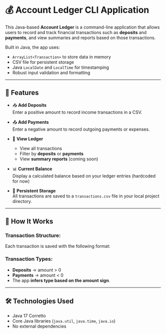 # 💰 Account Ledger CLI Application

This Java-based **Account Ledger** is a command-line application that allows users to record and track financial transactions such as **deposits** and **payments**, and view summaries and reports based on those transactions.

Built in Java, the app uses:
- `ArrayList<Transaction>` to store data in memory
- CSV file for persistent storage
- Java `LocalDate` and `LocalTime` for timestamping
- Robust input validation and formatting

---

## 🚀 Features

- 📥 **Add Deposits**  
  Enter a positive amount to record income transactions in a CSV.

- 📤 **Add Payments**  
  Enter a negative amount to record outgoing payments or expenses.

- 📜 **View Ledger**  
  - View all transactions  
  - Filter by **deposits** or **payments**  
  - View **summary reports** (coming soon)

- 📊 **Current Balance**  
  Display a calculated balance based on your ledger entries (hardcoded for now)

- 💾 **Persistent Storage**  
  All transactions are saved to a `transactions.csv` file in your local project directory.

---

## 🧠 How It Works

### Transaction Structure:
Each transaction is saved with the following format:

### Transaction Types:
- **Deposits** → amount > 0  
- **Payments** → amount < 0  
- The app **infers type based on the amount sign**.

---

## 🛠 Technologies Used

- Java 17 Corretto
- Core Java libraries (`java.util`, `java.time`, `java.io`)
- No external dependencies


